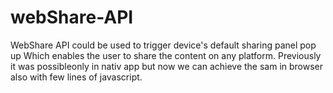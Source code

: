 # webShare-API
WebShare API could be used to trigger device's default sharing panel pop up Which enables the user to share the content on any platform.
Previously it was possibleonly in nativ app but now we can achieve the sam in browser also with few lines of javascript.
